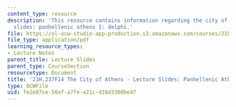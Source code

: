 ```yaml
---
content_type: resource
description: 'This resource contains information regarding the city of athens - lecture
  slides: panhellenic athens I: delphi.'
file: https://ol-ocw-studio-app-production.s3.amazonaws.com/courses/21h-237-the-city-of-athens-in-the-age-of-pericles-fall-2014/fe2e87ce50afa7fea21cd16d3300be47_MIT21H_237F14_Delphi.pdf
file_type: application/pdf
learning_resource_types:
- Lecture Notes
parent_title: Lecture Slides
parent_type: CourseSection
resourcetype: Document
title: '21H.237F14 The City of Athens - Lecture Slides: Panhellenic Athens I: Delphi'
type: OCWFile
uid: fe2e87ce-50af-a7fe-a21c-d16d3300be47
---
```

